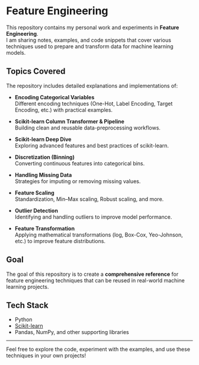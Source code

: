 # Feature Engineering

This repository contains my personal work and experiments in **Feature Engineering**.  
I am sharing notes, examples, and code snippets that cover various techniques used to prepare and transform data for machine learning models.

##  Topics Covered

The repository includes detailed explanations and implementations of:

- **Encoding Categorical Variables**  
  Different encoding techniques (One-Hot, Label Encoding, Target Encoding, etc.) with practical examples.

- **Scikit-learn Column Transformer & Pipeline**  
  Building clean and reusable data-preprocessing workflows.

- **Scikit-learn Deep Dive**  
  Exploring advanced features and best practices of scikit-learn.

- **Discretization (Binning)**  
  Converting continuous features into categorical bins.

- **Handling Missing Data**  
  Strategies for imputing or removing missing values.

- **Feature Scaling**  
  Standardization, Min–Max scaling, Robust scaling, and more.

- **Outlier Detection**  
  Identifying and handling outliers to improve model performance.

- **Feature Transformation**  
  Applying mathematical transformations (log, Box-Cox, Yeo-Johnson, etc.) to improve feature distributions.

##  Goal

The goal of this repository is to create a **comprehensive reference** for feature engineering techniques that can be reused in real-world machine learning projects.

##  Tech Stack
- Python  
- [Scikit-learn](https://scikit-learn.org/)  
- Pandas, NumPy, and other supporting libraries

---

Feel free to explore the code, experiment with the examples, and use these techniques in your own projects!
